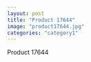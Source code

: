 ```yaml
---
layout: post
title: "Product 17644"
image: "product17644.jpg"
categories: "category1"
---
```

Product 17644
